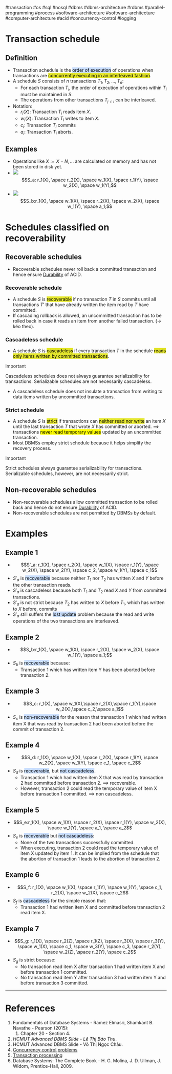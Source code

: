 #transaction #os #sql #nosql #dbms #dbms-architecture #rdbms #parallel-programming #process 
#software-architecture #software-architecture #computer-architecture  #acid #concurrency-control #logging 

# Transaction schedule
## Definition
- Transaction schedule is the <mark style="background: #ADCCFFA6;">order of execution</mark> of operations when transactions are <mark style="background: #e4e62d;">concurrently executing in an interleaved fashion</mark>. 
- A schedule $S$ consists of $n$ transactions $T_1,T_2,...,T_n$:
	- For each transaction $T_i$, the order of execution of operations within $T_i$ must be maintained in $S$.
	- The operations from other transactions $T_{j \neq i}$ can be interleaved.
- Notation:
	- $r_i(X)$: Transaction $T_i$ reads item $X$.
	- $w_i(X)$: Transaction $T_i$ writes to item $X$.
	- $c_i$: Transaction $T_i$ commits
	- $a_i$: Transaction $T_i$ aborts.
## Examples
- Operations like $X := X-N,...$  are calculated on memory and has not been stored in disk yet.
- ![](Pasted%20image%2020241209092301.png) $$S_a: r_1(X), \space r_2(X), \space w_1(X), \space r_1(Y), \space w_2(X), \space w_1(Y);$$
- ![](Pasted%20image%2020241209092529.png) $$S_b:r_1(X), \space w_1(X), \space r_2(X), \space w_2(X), \space w_1(Y), \space a_1;$$
# Schedules classified on recoverability
## Recoverable schedules
- Recoverable schedules never roll back a committed transaction and hence ensure [Durability](Transaction%20processing.md#Durability) of ACID.
### Recoverable schedule
- A schedule $S$ is <mark style="background: #e4e62d;">recoverable</mark> if no transaction $T$ in $S$ commits until all transactions $T'$ that have already written the item read by $T$ have committed.
- If cascading rollback is allowed, an uncommitted transaction has to be rolled back in case it reads an item from another failed transaction. ($\rightarrow$ kéo theo). 
### Cascadeless schedule
- A schedule $S$ is <mark style="background: #e4e62d;">cascadeless</mark> if every transaction $T$ in the schedule <mark style="background: #e4e62d;">reads only items written by committed transactions</mark>.
>[!Important]
>Cascadeless schedules does not always guarantee serializability for transactions. Serializable schedules are not necessarily cascadeless.

- A cascadeless schedule does not insulate a transaction from writing to data items written by uncommitted transactions.
### Strict schedule
- A schedule $S$ is <mark style="background: #e4e62d;">strict</mark> if transactions can <mark style="background: #e4e62d;">neither read nor write</mark> an item $X$ until the last transaction $T$ that wrote $X$ has committed or aborted. $\implies$ transactions <mark class="hltr-yellow">never read temporary values</mark> updated by an uncommitted transaction.
- Most DBMSs employ strict schedule because it helps simplify the recovery process.
>[!Important]
>Strict schedules always guarantee serializability for transactions. Serializable schedules, however, are not necessarily strict.
## Non-recoverable schedules
- Non-recoverable schedules allow committed transaction to be rolled back and hence do not ensure [Durability](Transaction%20processing.md#Durability) of ACID.
- Non-recoverable schedules are not permitted by DBMSs by default.

# Examples
## Example 1
- $$S'_a: r_1(X), \space r_2(X), \space w_1(X), \space r_1(Y), \space w_2(X), \space w_2(Y), \space c_2, \space w_1(Y), \space c_1$$
- $S'_a$ is <mark style="background: #ADCCFFA6;">recoverable</mark> because neither $T_1$ nor $T_2$ has written $X$ and $Y$ before the other transaction reads.
- $S'_a$ is cascadeless because both $T_1$  and  $T_2$ read $X$ and $Y$ from committed transactions.
- $S'_a$ is not strict because $T_2$ has written to $X$ before $T_1$, which has written to $X$ before, commits
- $S'_a$ still suffers the <mark style="background: #ADCCFFA6;">lost update</mark> problem because the read and write operations of the two transactions are interleaved.
## Example 2
- $$S_b:r_1(X), \space w_1(X), \space r_2(X), \space w_2(X), \space w_1(Y), \space a_1;$$
- $S_b$ is <mark style="background: #ADCCFFA6;">recoverable</mark> because:
	- Transaction 1 which has written item Y has been aborted before transaction 2.
## Example 3
- $$S_c: r_1(X), \space w_1(X),\space r_2(X),\space r_1(Y),\space w_2(X),\space c_2,\space a_1$$
- $S_c$ is <mark style="background: #ADCCFFA6;">non-recoverable</mark> for the reason that transaction 1 which had written item X that was read by transaction 2 had been aborted before the commit of transaction 2.
## Example 4
- $$S_d: r_1(X),  \space w_1(X), \space r_2(X), \space r_1(Y), \space w_2(X), \space w_1(Y), \space c_1, \space c_2$$
- $S_d$ is <mark style="background: #ADCCFFA6;">recoverable</mark>, but <mark style="background: #ADCCFFA6;">not cascadeless</mark>.
	- Transaction 1 which had written item X that was read by transaction 2 had committed before transaction 2.   $\implies$ recoverable.
	- However, transaction 2 could read the temporary value of item X before transaction 1  committed.                       $\implies$ non cascadeless.
## Example 5
- $$S_e:r_1(X), \space w_1(X), \space r_2(X), \space r_1(Y), \space w_2(X), \space w_1(Y), \space a_1, \space a_2$$
- $S_e$ is <mark style="background: #ADCCFFA6;">recoverable</mark> but <mark style="background: #ADCCFFA6;">not cascadeless</mark>:
	- None of the two transactions successfully committed.
	- When executing, transaction 2 could read the temporary value of item X updated by item 1. It can be implied from the schedule that the abortion of transaction 1 leads to the abortion of transaction 2.
## Example 6
- $$S_f: r_1(X), \space w_1(X), \space r_1(Y), \space w_1(Y), \space c_1, r_2(X), \space w_2(X), \space c_2$$
- $S_f$ is <mark style="background: #ADCCFFA6;">cascadeless</mark> for the simple reason that:
	- Transaction 1 had written item X and committed before transaction 2 read item X.
## Example 7
- $$S_g: r_1(X), \space r_2(Z), \space r_1(Z), \space r_3(X), \space r_3(Y), \space w_1(X), \space c_1, \space w_3(Y), \space c_3, \space r_2(Y), \space w_2(Z), \space r_2(Y), \space c_2$$
- $S_g$ is strict because:
	- No transaction read item X after transaction 1 had written item X and before transaction 1 committed.
	- No transaction read item Y after transaction 3 had written item Y and before transaction 3 committed.

---
# References
1. Fundamentals of Database Systems - Ramez Elmasri, Shamkant B. Navathe - Pearson (2015):
	1. Chapter 20 - Section 4.
2. *HCMUT Advanced DBMS Slide - Lê Thị Bảo Thu*.
3. HCMUT Advanced DBMS Slide - Võ Thị Ngọc Châu.
4. [Concurrency control problems](Concurrency%20control%20problems.md)
5. [Transaction processing](Transaction%20processing.md)
7. Database Systems: The Complete Book - H. G. Molina, J. D. Ullman, J. Widom, Prentice-Hall, 2009.